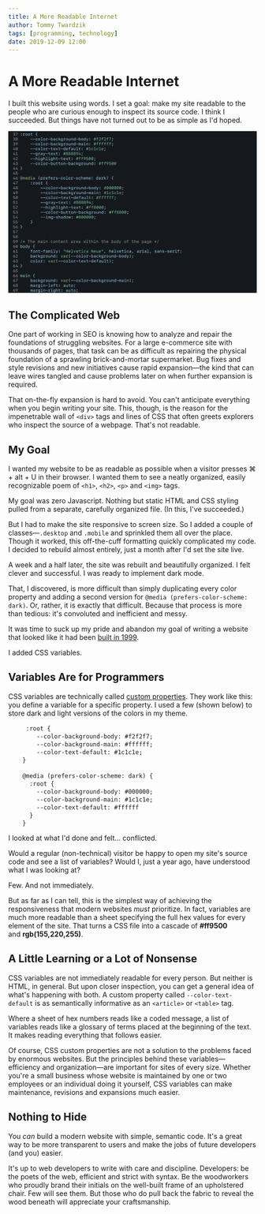 ```yaml
---
title: A More Readable Internet
author: Tommy Twardzik
tags: [programming, technology]
date: 2019-12-09 12:00
---
```


<!-- description: My goal: make my site readable to anyone curious enough to inspect its source code—like the old days. Things have not turned out to be as simple as I'd hoped. -->

# A More Readable Internet

I built this website using words. I set a goal: make my site readable to the people who are curious enough to inspect its source code. I think I succeeded. But things have not turned out to be as simple as I'd hoped.

![HTML source code screenshot.](/assets/images/html-source-code-screenshot.JPG)

## The Complicated Web

One part of working in SEO is knowing how to analyze and repair the foundations of struggling websites. For a large e-commerce site with thousands of pages, that task can be as difficult as repairing the physical foundation of a sprawling brick-and-mortar supermarket. Bug fixes and style revisions and new initiatives cause rapid expansion—the kind that can leave wires tangled and cause problems later on when further expansion is required.

That on-the-fly expansion is hard to avoid. You can't anticipate everything when you begin writing your site. This, though, is the reason for the impenetrable wall of `<div>` tags and lines of CSS that often greets explorers who inspect the source of a webpage. That's not readable.

## My Goal

I wanted my website to be as readable as possible when a visitor presses ⌘ + alt + U in their browser. I wanted them to see a neatly organized, easily recognizable poem of `<h1>`, `<h2>`, `<p>` and `<img>` tags.

My goal was zero Javascript. Nothing but static HTML and CSS styling pulled from a separate, carefully organized file. (In this, I've succeeded.)

But I had to make the site responsive to screen size. So I added a couple of classes—`.desktop` and `.mobile` and sprinkled them all over the place. Though it worked, this off-the-cuff formatting quickly complicated my code. I decided to rebuild almost entirely, just a month after I'd set the site live.

A week and a half later, the site was rebuilt and beautifully organized. I felt clever and successful. I was ready to implement dark mode.

That, I discovered, is more difficult than simply duplicating every color property and adding a second version for `@media (prefers-color-scheme: dark)`. Or, rather, it is exactly that difficult. Because that process is more than tedious: it's convoluted and inefficient and messy.

It was time to suck up my pride and abandon my goal of writing a website that looked like it had been [built in 1999](https://web.archive.org/web/19991117024224/http://apple.com/).

I added CSS variables.

## Variables Are for Programmers

CSS variables are technically called [custom properties](https://developer.mozilla.org/en-US/docs/Web/CSS/Using_CSS_custom_properties). They work like this: you define a variable for a specific property. I used a few (shown below) to store dark and light versions of the colors in my theme.

```
     :root {
        --color-background-body: #f2f2f7;  
        --color-background-main: #ffffff;
        --color-text-default: #1c1c1e;
    }

    @media (prefers-color-scheme: dark) {
      :root {
        --color-background-body: #000000;
        --color-background-main: #1c1c1e;
        --color-text-default: #ffffff
      }
    }
```

I looked at what I'd done and felt… conflicted.

Would a regular (non-technical) visitor be happy to open my site's source code and see a list of variables? Would I, just a year ago, have understood what I was looking at?

Few. And not immediately.

But as far as I can tell, this is the simplest way of achieving the responsiveness that modern websites _must_ prioritize. In fact, variables are much more readable than a sheet specifying the full hex values for every element of the site. That turns a CSS file into a cascade of **#ff9500** and **rgb(155,220,255)**.

## A Little Learning or a Lot of Nonsense

CSS variables are not immediately readable for every person. But neither is HTML, in general. But upon closer inspection, you can get a general idea of what's happening with both. A custom property called `--color-text-default` is as semantically informative as an `<article>` or `<table>` tag.

Where a sheet of hex numbers reads like a coded message, a list of variables reads like a glossary of terms placed at the beginning of the text. It makes reading everything that follows easier.

Of course, CSS custom properties are not a solution to the problems faced by enormous websites. But the principles behind these variables—efficiency and organization—are important for sites of every size. Whether you're a small business whose website is maintained by one or two employees or an individual doing it yourself, CSS variables can make maintenance, revisions and expansions much easier.

## Nothing to Hide

You _can_ build a modern website with simple, semantic code. It's a great way to be more transparent to users and make the jobs of future developers (and you) easier.

It's up to web developers to write with care and discipline. Developers: be the poets of the web, efficient and strict with syntax. Be the woodworkers who proudly brand their initials on the well-built frame of an upholstered chair. Few will see them. But those who do pull back the fabric to reveal the wood beneath will appreciate your craftsmanship.
